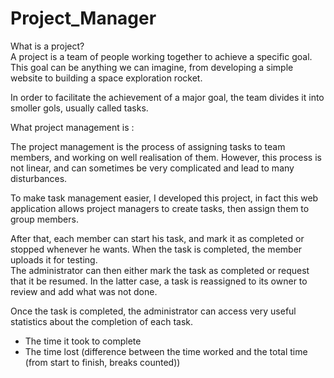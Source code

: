 # Project_Manager

What is a project?   
A project is a team of people working together to achieve a specific goal. 
This goal can be anything we can imagine, from developing a simple website to building a space exploration rocket. 

In order to facilitate the achievement of a major goal, the team divides it into smoller gols, usually called tasks.

What project management is :

The project management is the process of assigning tasks to team members, and working on well realisation of them.
However, this process is not linear, and can sometimes be very complicated and lead to many disturbances.   

To make task management easier, I developed this project, in fact this web application allows project managers to create tasks, then assign them to group members.   

After that, each member can start his task, and mark it as completed or stopped whenever he wants. 
When the task is completed, the member uploads it for testing.   
The administrator can then either mark the task as completed or request that it be resumed. In the latter case, a task is reassigned to its owner to review and add what was not done.  

Once the task is completed, the administrator can access very useful statistics about the completion of each task.   
- The time it took to complete 
- The time lost (difference between the time worked and the total time (from start to finish, breaks counted))